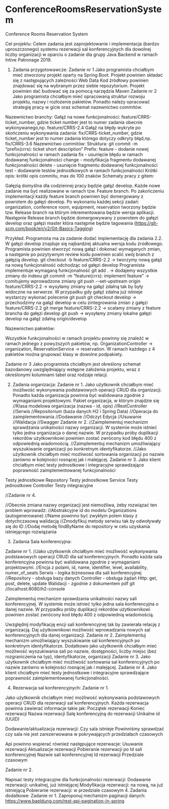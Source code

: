 # ConferenceRoomsReservationSystem
Conference Rooms Reservation System

Cel projektu:
Celem zadania jest zaprojektowanie i implementacja (bardzo uproszczonego) systemu rezerwacji sal konferencyjnych dla dowolnej liczby organizacji w oparciu o zadanie dla grupy Java Backend w ramach Intive Patronage 2019.

1. Zadania przygotowawcze:
   Zadanie nr 1
   Jako programista chciałbym mieć stworzony projekt oparty na Spring Boot. Projekt powinien składać się z następujących zależności
   Web
   Data
   Kod źródłowy powinien znajdować się na wybranym przez siebie repozytorium.
   Projekt powinien dać budować się za pomocą narzędzia Maven
   Zadanie nr 2
   Jako programista chciałbym mieć opracowaną struktur rozwoju projektu, nazwy i rozłożenie pakietów. Ponadto należy opracować strategię pracy w gicie oraz schemat nazewnictwo commitów.

Nazewnictwo branchy:
Gałąź na nowe funkcjonalności: feature/CRRS-ticket_number, gdzie ticket number jest to numer zadania obecnie wykonywanego,np. feature/CRRS-2.4
Gałąź na błędy wykryte po skończeniu wykonywania zadania: fix/CRRS-ticket_number, gdzie ticket_number jest to numer zadania którego dotyczy odkryty błąd,np. fix/CRRS-3.6
Nazewnictwo commitów:
Struktura: git commit -m “prefix(crrs): ticket short description”
Prefix:
feature - dodanie nowej funkcjonalności w ramach zadania
fix - usunięcie błędu w ramach dodawanej funkcjonalności
change - modyfikacja fragmentu dodawanej funkcjonalności
delete - usunięcie fragmentu dodawanej funkcjonalności
test -  dodawanie testów jednostkowych w ramach funkcjonalności
Krótki opis: krótki opis commitu, max do 100 znaków
Schematy pracy z gitem:

Gałęzią domyślna dla codziennej pracy będzie gałąź develop. Każde nowe zadanie ma być realizowane w ramach tzw. Feature branch. Po zakończeniu implementacji każdy feature branch powinien być domergowany z powrotem do gałęzi develop. Po wykonaniu każdej sekcji zadań: organization, conference room, equipment, reservation tworzony będzie tzw. Release branch na którym inkrementowana będzie wersja aplikacji. Następnie Release branch będzie domergowywany z powrotem do gałęzi develop oraz gałęzi master która następnie będzie tagowania (https://git-scm.com/book/en/v2/Git-Basics-Tagging)

Przykład. Programista ma za zadanie dodać implementację dla zadania 2.2. W gałęzi develop znajduje się najbardziej aktualna wersja kodu źródłowego. Programista powinien stworzyć nową gałąź i dokonać wymaganych zmian, a następnie po pozytywnym review kodu powinien scalić swój branch z gałęzią develop.
git checkout -b feature/CRRS-2.2 -> tworzymy nową gałąź na nową funkcjonalność odchodząc od gałęzi develop
Programista implementuje wymaganą funkcjonalność
git add . -> dodajemy wszystkie zmiany do indexu
git commit -m “feature(crrs): implement feature” -> comitujemy wprowadzone zmiany
git push --set-upstream origin feature/CRRS-2.2 -> wysyłamy zmiany na gałąź zdalną tak by były widoczne na serwerze. W przypadku gdy gałąź zdalna już istnieje wystarczy wykonać polecenie git push
git checkout develop -> przechodzimy na gałąź develop w celu zintegrowania zmian z gałęzi feature/CRRS-2.2
git merge feature/CRRS-2.2 -> scalamy zmiany z feature brancha do gałęzi develop
git push -> wysyłamy zmiany lokalne gałęzi develop na gałąź zdalną origin/develop

Nazewnictwo pakietów:

Wszystkie funkcjonalności w ramach projektu powinny się znaleźć w ramach jednego z powyższych pakietów, np. OrganizationController -> organization, ReservationService -> reservation. W ramach każdego z 4 pakietów można grupować klasy w dowolne podpakiety.

Zadanie nr 3
Jako programista chciałbym jest określony schemat bazodanowy uwzględniający wstępne założenia projektu, wraz z określonymi kolumnami tabel oraz rodzaje relacji.



2. Zadania organizacja:
   Zadanie nr 1.
   Jako użytkownik chciałbym mieć możliwość wykonywania podstawowych operacji CRUD dla 
   organizacji. Ponadto każda organizacja powinna być walidowana zgodnie z wymaganiami projektowymi.
   Pakiet organizacja, w którym znajdzie się
   //Klasa modelowa organizacja (nazwa - id, opis)
   //RestController
   //Serwis
   //Repositorium (baza danych H2 i Spring Data)
   //Operacja do zaimplementowania
   //Dodawanie
   //Odczyt
   Edycja
   //Usuwanie
   //Walidacja
   //Swagger
   Zadanie nr 2.
   //Zaimplementuj mechanizm sprawdzania unikalności nazwy organizacji. 
   W systemie może istnieć tylko jedna organizacja o danej nazwie. W przypadku próby duplikacji 
   rekordów użytkownikowi powinien zostać zwrócony kod błędu 400 z odpowiednią wiadomością.
//Zaimplementuj mechanizm umożliwiający wyszukiwanie organizacji po konkretnym identyfikatorze.
//Jako użytkownik chciałbym mieć możliwość sortowania organizacji po nazwie zarówno w kolejności rosnącej 
jak i malejącej.
   Zadanie nr 3.
   Jako klient chciałbym mieć testy jednostkowe i integracyjne sprawdzające poprawność zaimplementowanej funkcjonalności

Testy jednostkowe Repository
Testy jednostkowe Service
Testy jednostkowe Controller
Testy integracyjne


//Zadanie nr 4.

//Obecnie zmiana nazwy organizacji jest niemożliwa, żeby rozwiązać ten problem wprowadź:
//Abstrakcyjne id do modelu Organizations (autogenerowane)
//Name powinno być zwykłym polem klasy z dotychczasową walidacją
//Zmodyfikuj metody serwisu tak by odwoływały się do ID
//Dodaj metodę findByName do repository w celu uzyskania istniejącego rozwiązania



3. Zadania Sala konferencyjna:

Zadanie nr 1.
//Jako użytkownik chciałbym mieć możliwość wykonywania podstawowych operacji CRUD dla sal konferencyjnych. 
Ponadto każda sala konferencyjna powinna być walidowana zgodnie z wymaganiami projektowymi.
//Encja z polami, id, name, identifier, level, availability, numer_of_seats
Serwis - logika biznesowa dla sali konferencyjnej
//Repository - obsługa bazy danych
Controller - obsługa żądań Http: get, post, delete, update
Walidacji  - zgodnie z dokumentem pdf
git
//localhost:8080/h2-console

Zaimplementuj mechanizm sprawdzania unikalności nazwy sali konferencyjnej. W systemie może istnieć tylko jedna sala konferencyjna o danej nazwie. W przypadku próby duplikacji rekordów użytkownikowi powinien zostać zwrócony kod błędu 400 z odpowiednią wiadomością.

Uwzględnij modyfikację encji sali konferencyjnej tak by zawierała relację z organizacją. Daj użytkownikowi możliwość wprowadzania nowych sal konferencyjnych dla danej organizacji.
Zadanie nr 2.
Zaimplementuj mechanizm umożliwiający wyszukiwanie sal konferencyjnych po konkretnym identyfikatorze. Dodatkowo jako użytkownik chciałbym mieć możliwość wyszukiwania sali po nazwie, dostępności, liczby miejsc (bez rozgraniczenia na typ), identyfikatorze, organizacji
Zadanie nr 3.
Jako użytkownik chciałbym mieć możliwość sortowania sal konferencyjnych po nazwie zarówno w kolejności rosnącej jak i malejącej.
Zadanie nr 4.
Jako klient chciałbym mieć testy jednostkowe i integracyjne sprawdzające poprawność zaimplementowanej funkcjonalności.

4. Rezerwacja sal konferencyjnych:
   Zadanie nr 1.

Jako użytkownik chciałbym mieć możliwość wykonywania podstawowych operacji CRUD dla rezerwacji sal konferencyjnych. Każda rezerwacja powinna zawierać informacje takie jak:
Początek rezerwacji
Koniec rezerwacji
Nazwa rezerwacji
Salę konferencyjną do rezerwacji
Unikalne id (UUID)

Dodawanie/aktualizacja rezerwacji:
Czy sala istnieje
Powinniśmy sprawdzać czy sala nie jest zarezerwowana w pokrywających przedziałach czasowych

Api powinno wspierać również następujące rezerwacje:
Usuwanie rezerwacji
Aktualizacje rezerwacji
Pobieranie rezerwacji po
Id sali konferencyjnej
Nazwie sali konferencyjnej
Id rezerwacji
Przedziale czasowym


Zadanie nr 2.

Napisać testy integracyjne dla funkcjonalności rezerwacji:
Dodawanie rezerwacji: unikalnej, już istniejącej
Modyfikacja rezerwacji: na nową, na już istniejącą
Pobieranie rezerwacji: w przedziale czasowym
4. Zadania dodatkowe:
   Zadanie nr 1.
   Zaproponuj mechanizm paginacji danych: https://www.baeldung.com/rest-api-pagination-in-spring


